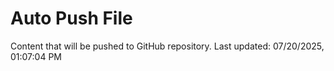 # Auto Push File

Content that will be pushed to GitHub repository.
Last updated: 07/20/2025, 01:07:04 PM